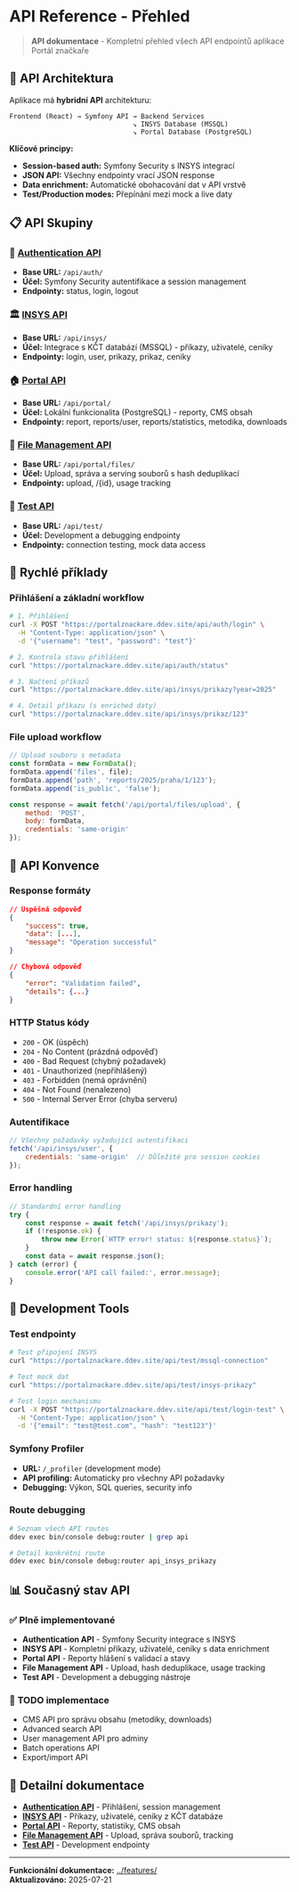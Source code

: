 # API Reference - Přehled

> **API dokumentace** - Kompletní přehled všech API endpointů aplikace Portál značkaře

## 🔗 API Architektura

Aplikace má **hybridní API** architekturu:

```
Frontend (React) → Symfony API → Backend Services
                               ↘ INSYS Database (MSSQL)
                               ↘ Portal Database (PostgreSQL)
```

**Klíčové principy:**
- **Session-based auth:** Symfony Security s INSYS integrací
- **JSON API:** Všechny endpointy vrací JSON response
- **Data enrichment:** Automatické obohacování dat v API vrstvě
- **Test/Production modes:** Přepínání mezi mock a live daty

## 📋 API Skupiny

### 🔐 [Authentication API](authentication-api.md)
- **Base URL:** `/api/auth/`
- **Účel:** Symfony Security autentifikace a session management
- **Endpointy:** status, login, logout

### 🏛️ [INSYS API](insys-api.md) 
- **Base URL:** `/api/insys/`
- **Účel:** Integrace s KČT databází (MSSQL) - příkazy, uživatelé, ceníky
- **Endpointy:** login, user, prikazy, prikaz, ceniky

### 🏠 [Portal API](portal-api.md)
- **Base URL:** `/api/portal/`
- **Účel:** Lokální funkcionalita (PostgreSQL) - reporty, CMS obsah
- **Endpointy:** report, reports/user, reports/statistics, metodika, downloads

### 📁 [File Management API](file-api.md)
- **Base URL:** `/api/portal/files/`
- **Účel:** Upload, správa a serving souborů s hash deduplikací
- **Endpointy:** upload, /{id}, usage tracking

### 🧪 [Test API](test-api.md)
- **Base URL:** `/api/test/`
- **Účel:** Development a debugging endpointy
- **Endpointy:** connection testing, mock data access

## 🚀 Rychlé příklady

### **Přihlášení a základní workflow**
```bash
# 1. Přihlášení
curl -X POST "https://portalznackare.ddev.site/api/auth/login" \
  -H "Content-Type: application/json" \
  -d '{"username": "test", "password": "test"}'

# 2. Kontrola stavu přihlášení
curl "https://portalznackare.ddev.site/api/auth/status"

# 3. Načtení příkazů
curl "https://portalznackare.ddev.site/api/insys/prikazy?year=2025"

# 4. Detail příkazu (s enriched daty)
curl "https://portalznackare.ddev.site/api/insys/prikaz/123"
```

### **File upload workflow**
```javascript
// Upload souboru s metadata
const formData = new FormData();
formData.append('files', file);
formData.append('path', 'reports/2025/praha/1/123');
formData.append('is_public', 'false');

const response = await fetch('/api/portal/files/upload', {
    method: 'POST',
    body: formData,
    credentials: 'same-origin'
});
```

## 📝 API Konvence

### **Response formáty**
```json
// Úspěšná odpověď
{
    "success": true,
    "data": [...],
    "message": "Operation successful"
}

// Chybová odpověď  
{
    "error": "Validation failed",
    "details": {...}
}
```

### **HTTP Status kódy**
- `200` - OK (úspěch)
- `204` - No Content (prázdná odpověď)  
- `400` - Bad Request (chybný požadavek)
- `401` - Unauthorized (nepřihlášený)
- `403` - Forbidden (nemá oprávnění)
- `404` - Not Found (nenalezeno)
- `500` - Internal Server Error (chyba serveru)

### **Autentifikace**
```javascript
// Všechny požadavky vyžadující autentifikaci
fetch('/api/insys/user', {
    credentials: 'same-origin'  // Důležité pro session cookies
});
```

### **Error handling**
```javascript
// Standardní error handling
try {
    const response = await fetch('/api/insys/prikazy');
    if (!response.ok) {
        throw new Error(`HTTP error! status: ${response.status}`);
    }
    const data = await response.json();
} catch (error) {
    console.error('API call failed:', error.message);
}
```

## 🔧 Development Tools

### **Test endpointy**
```bash
# Test připojení INSYS
curl "https://portalznackare.ddev.site/api/test/mssql-connection"

# Test mock dat
curl "https://portalznackare.ddev.site/api/test/insys-prikazy"

# Test login mechanismu
curl -X POST "https://portalznackare.ddev.site/api/test/login-test" \
  -H "Content-Type: application/json" \
  -d '{"email": "test@test.com", "hash": "test123"}'
```

### **Symfony Profiler**
- **URL:** `/_profiler` (development mode)
- **API profiling:** Automaticky pro všechny API požadavky
- **Debugging:** Výkon, SQL queries, security info

### **Route debugging**
```bash
# Seznam všech API routes
ddev exec bin/console debug:router | grep api

# Detail konkrétní route
ddev exec bin/console debug:router api_insys_prikazy
```

## 📊 Současný stav API

### ✅ **Plně implementované**
- **Authentication API** - Symfony Security integrace s INSYS
- **INSYS API** - Kompletní příkazy, uživatelé, ceníky s data enrichment
- **Portal API** - Reporty hlášení s validací a stavy
- **File Management API** - Upload, hash deduplikace, usage tracking
- **Test API** - Development a debugging nástroje

### 🚧 **TODO implementace**
- CMS API pro správu obsahu (metodiky, downloads)
- Advanced search API
- User management API pro adminy
- Batch operations API
- Export/import API

## 🔗 Detailní dokumentace

- **[Authentication API](authentication-api.md)** - Přihlášení, session management
- **[INSYS API](insys-api.md)** - Příkazy, uživatelé, ceníky z KČT databáze
- **[Portal API](portal-api.md)** - Reporty, statistiky, CMS obsah
- **[File Management API](file-api.md)** - Upload, správa souborů, tracking
- **[Test API](test-api.md)** - Development endpointy

---

**Funkcionální dokumentace:** [../features/](../features/)  
**Aktualizováno:** 2025-07-21